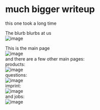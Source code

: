 # much bigger writeup  
this one took a long time  

The blurb blurbs at us  
![image](https://github.com/user-attachments/assets/1c26a44c-ed06-47fd-83af-aa344d93a43a)  

This is the main page  
![image](https://github.com/user-attachments/assets/5b3e160d-24f8-4450-b01c-e47517c18716)  
and there are a few other main pages:  
products:  
![image](https://github.com/user-attachments/assets/1b97c389-db8c-4eec-814c-3777eb720abf)  
questions:  
![image](https://github.com/user-attachments/assets/b79f7aec-9f19-473b-9abf-8aef65164f47)  
imprint:  
![image](https://github.com/user-attachments/assets/05a7dc0c-29e9-4dda-bc5c-17a8f1b4fae7)  
and jobs:  
![image](https://github.com/user-attachments/assets/4618af46-fb2c-478c-8d7d-36049b95cc8f)
